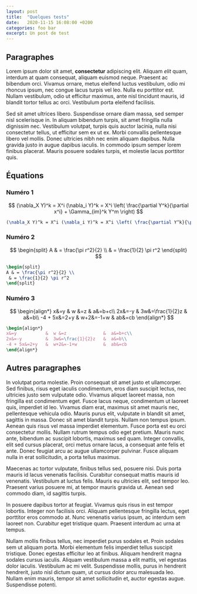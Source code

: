 ```yaml
---
layout: post
title:  "Quelques tests"
date:   2020-11-15 16:08:00 +0200
categories: foo bar
excerpt: Un post de test
---
```


## Paragraphes

Lorem ipsum dolor sit amet, **consectetur** adipiscing elit. Aliquam *elit* quam, interdum at quam consequat, aliquam euismod neque. Praesent ac bibendum orci. Vivamus ornare, metus eleifend luctus vestibulum, odio mi rhoncus ipsum, nec congue lacus turpis vel leo. Nulla eu porttitor est. Nullam vestibulum, odio ut efficitur maximus, ante nisl tincidunt mauris, id blandit tortor tellus ac orci. Vestibulum porta eleifend facilisis.

Sed sit amet ultrices libero. Suspendisse ornare diam massa, sed semper nisl scelerisque in. In aliquam bibendum turpis, sit amet fringilla nulla dignissim nec. Vestibulum volutpat, turpis quis auctor lacinia, nulla nisi consectetur tellus, ut efficitur sem ex ut ex. Morbi convallis pellentesque libero vel mollis. Donec ultricies nibh nec enim aliquam dapibus. Nulla gravida justo in augue dapibus iaculis. In commodo ipsum semper lorem finibus placerat. Mauris posuere sodales turpis, et molestie lacus porttitor quis.

## Équations

### Numéro 1

$$
(\nabla_X Y)^k = X^i (\nabla_i Y)^k = X^i \left( \frac{\partial Y^k}{\partial x^i} + \Gamma_{im}^k Y^m \right)
$$

```latex
(\nabla_X Y)^k = X^i (\nabla_i Y)^k = X^i \left( \frac{\partial Y^k}{\partial x^i} + \Gamma_{im}^k Y^m \right)
```

### Numéro 2

$$
\begin{split}
A & = \frac{\pi r^2}{2} \\
 & = \frac{1}{2} \pi r^2
\end{split}
$$

```latex
\begin{split}
A & = \frac{\pi r^2}{2} \\
 & = \frac{1}{2} \pi r^2
\end{split}
```

### Numéro 3

$$
\begin{align*}
x&=y           &  w &=z              &  a&=b+c\\
2x&=-y         &  3w&=\frac{1}{2}z   &  a&=b\\
-4 + 5x&=2+y   &  w+2&=-1+w          &  ab&=cb
\end{align*}
$$

```latex
\begin{align*}
x&=y           &  w &=z              &  a&=b+c\\
2x&=-y         &  3w&=\frac{1}{2}z   &  a&=b\\
-4 + 5x&=2+y   &  w+2&=-1+w          &  ab&=cb
\end{align*}
```

## Autres paragraphes

In volutpat porta molestie. Proin consequat sit amet justo et ullamcorper. Sed finibus, risus eget iaculis condimentum, eros diam suscipit lectus, nec ultricies justo sem vulputate odio. Vivamus aliquet laoreet massa, non fringilla est condimentum eget. Fusce lacus neque, condimentum ut laoreet quis, imperdiet id leo. Vivamus diam erat, maximus sit amet mauris nec, pellentesque vehicula odio. Mauris purus elit, vulputate in blandit sit amet, sagittis in massa. Donec sit amet blandit turpis. Nullam non tempus ipsum. Aenean quis risus vel massa imperdiet elementum. Fusce porta est eu orci consectetur mollis. Nullam rutrum tempus odio eget pretium. Mauris nunc ante, bibendum ac suscipit lobortis, maximus sed quam. Integer convallis, elit sed cursus placerat, orci metus ornare lacus, a consequat ante felis et ante. Donec feugiat arcu ac augue ullamcorper pulvinar. Fusce aliquam nulla in erat sollicitudin, a porta tellus maximus.

Maecenas ac tortor vulputate, finibus tellus sed, posuere nisi. Duis porta mauris id lacus venenatis facilisis. Curabitur consequat mattis mauris id venenatis. Vestibulum at luctus felis. Mauris eu ultricies elit, sed tempor leo. Praesent varius posuere mi, at tempor mauris gravida ut. Aenean sed commodo diam, id sagittis turpis.

In posuere dapibus tortor at feugiat. Vivamus quis risus in est tempor lobortis. Integer non facilisis orci. Aliquam pellentesque fringilla lectus, eget porttitor eros commodo at. Nunc venenatis varius ipsum, ac interdum sem laoreet non. Curabitur eget tristique quam. Praesent interdum ac urna at tempus.

Nullam mollis finibus tellus, nec imperdiet purus sodales et. Proin sodales sem ut aliquam porta. Morbi elementum felis imperdiet tellus suscipit tristique. Donec egestas efficitur leo at finibus. Aliquam hendrerit magna sodales cursus iaculis. Aliquam vestibulum massa a elit mattis, vel egestas dolor iaculis. Vestibulum ac mi velit. Suspendisse mollis, purus in hendrerit hendrerit, justo nisl dictum quam, ut cursus dolor arcu malesuada leo. Nullam enim mauris, tempor sit amet sollicitudin et, auctor egestas augue. Suspendisse potenti.